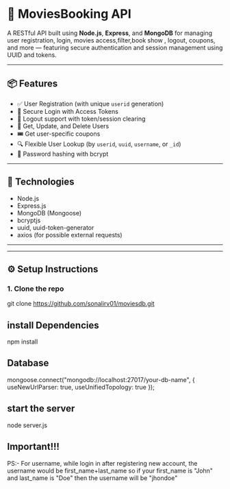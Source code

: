 # 🚀 MoviesBooking API

A RESTful API built using **Node.js**, **Express**, and **MongoDB** for managing user registration, login, movies access,filter,book show , logout, coupons, and more — featuring secure authentication and session management using UUID and tokens.

---

## 📦 Features

- ✅ User Registration (with unique `userid` generation)
- 🔑 Secure Login with Access Tokens
- 🚪 Logout support with token/session clearing
- 📄 Get, Update, and Delete Users
- 🎟️ Get user-specific coupons
- 🔍 Flexible User Lookup (by `userid`, `uuid`, `username`, or `_id`)
- 🔐 Password hashing with bcrypt

---

## 🧰 Technologies

- Node.js
- Express.js
- MongoDB (Mongoose)
- bcryptjs
- uuid, uuid-token-generator
- axios (for possible external requests)

---

---

## ⚙️ Setup Instructions

### 1. Clone the repo

git clone https://github.com/sonalirv01/moviesdb.git


## install Dependencies
npm install

## Database 
mongoose.connect("mongodb://localhost:27017/your-db-name", { useNewUrlParser: true, useUnifiedTopology: true });

## start the server
node server.js

## Important!!!
PS:- For username, while login in after registering new account, the username would be first_name+last_name so if your first_name is "John" and last_name is "Doe" then the username will be "jhondoe"